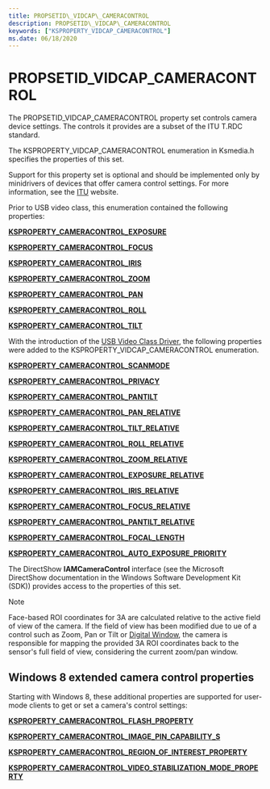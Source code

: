 ```yaml
---
title: PROPSETID\_VIDCAP\_CAMERACONTROL
description: PROPSETID\_VIDCAP\_CAMERACONTROL
keywords: ["KSPROPERTY_VIDCAP_CAMERACONTROL"]
ms.date: 06/18/2020
---
```


# PROPSETID\_VIDCAP\_CAMERACONTROL

The PROPSETID\_VIDCAP\_CAMERACONTROL property set controls camera device settings. The controls it provides are a subset of the ITU T.RDC standard.

The KSPROPERTY\_VIDCAP\_CAMERACONTROL enumeration in Ksmedia.h specifies the properties of this set.

Support for this property set is optional and should be implemented only by minidrivers of devices that offer camera control settings. For more information, see the [ITU](https://www.itu.int/) website.

Prior to USB video class, this enumeration contained the following properties:

[**KSPROPERTY\_CAMERACONTROL\_EXPOSURE**](ksproperty-cameracontrol-exposure.md)

[**KSPROPERTY\_CAMERACONTROL\_FOCUS**](ksproperty-cameracontrol-focus.md)

[**KSPROPERTY\_CAMERACONTROL\_IRIS**](ksproperty-cameracontrol-iris.md)

[**KSPROPERTY\_CAMERACONTROL\_ZOOM**](ksproperty-cameracontrol-zoom.md)

[**KSPROPERTY\_CAMERACONTROL\_PAN**](ksproperty-cameracontrol-pan.md)

[**KSPROPERTY\_CAMERACONTROL\_ROLL**](ksproperty-cameracontrol-roll.md)

[**KSPROPERTY\_CAMERACONTROL\_TILT**](ksproperty-cameracontrol-tilt.md)

With the introduction of the [USB Video Class Driver](./usb-video-class-driver.md), the following properties were added to the KSPROPERTY\_VIDCAP\_CAMERACONTROL enumeration.

[**KSPROPERTY\_CAMERACONTROL\_SCANMODE**](ksproperty-cameracontrol-scanmode.md)

[**KSPROPERTY\_CAMERACONTROL\_PRIVACY**](ksproperty-cameracontrol-privacy.md)

[**KSPROPERTY\_CAMERACONTROL\_PANTILT**](ksproperty-cameracontrol-pantilt.md)

[**KSPROPERTY\_CAMERACONTROL\_PAN\_RELATIVE**](ksproperty-cameracontrol-pan-relative.md)

[**KSPROPERTY\_CAMERACONTROL\_TILT\_RELATIVE**](ksproperty-cameracontrol-tilt-relative.md)

[**KSPROPERTY\_CAMERACONTROL\_ROLL\_RELATIVE**](ksproperty-cameracontrol-roll-relative.md)

[**KSPROPERTY\_CAMERACONTROL\_ZOOM\_RELATIVE**](ksproperty-cameracontrol-zoom-relative.md)

[**KSPROPERTY\_CAMERACONTROL\_EXPOSURE\_RELATIVE**](ksproperty-cameracontrol-exposure-relative.md)

[**KSPROPERTY\_CAMERACONTROL\_IRIS\_RELATIVE**](ksproperty-cameracontrol-iris-relative.md)

[**KSPROPERTY\_CAMERACONTROL\_FOCUS\_RELATIVE**](ksproperty-cameracontrol-focus-relative.md)

[**KSPROPERTY\_CAMERACONTROL\_PANTILT\_RELATIVE**](ksproperty-cameracontrol-pantilt-relative.md)

[**KSPROPERTY\_CAMERACONTROL\_FOCAL\_LENGTH**](ksproperty-cameracontrol-focal-length.md)

[**KSPROPERTY\_CAMERACONTROL\_AUTO\_EXPOSURE\_PRIORITY**](ksproperty-cameracontrol-auto-exposure-priority.md)

The DirectShow **IAMCameraControl** interface (see the Microsoft DirectShow documentation in the Windows Software Development Kit (SDK)) provides access to the properties of this set.

> [!NOTE]
> Face-based ROI coordinates for 3A are calculated relative to the active field of view of the camera. If the field of view has been modified due to ue of a control such as Zoom, Pan or Tilt or [Digital Window](https://docs.microsoft.com/en-us/windows-hardware/drivers/stream/digital-window-overview), the camera is responsible for mapping the provided 3A ROI coordinates back to the sensor's full field of view, considering the current zoom/pan window.

## Windows 8 extended camera control properties

Starting with Windows 8, these additional properties are supported for user-mode clients to get or set a camera's control settings:

[**KSPROPERTY\_CAMERACONTROL\_FLASH\_PROPERTY**](ksproperty-cameracontrol-flash-property.md)

[**KSPROPERTY\_CAMERACONTROL\_IMAGE\_PIN\_CAPABILITY\_S**](/windows-hardware/drivers/ddi/ksmedia/ns-ksmedia-ksproperty_cameracontrol_image_pin_capability_s)

[**KSPROPERTY\_CAMERACONTROL\_REGION\_OF\_INTEREST\_PROPERTY**](ksproperty-cameracontrol-region-of-interest-property.md)

[**KSPROPERTY\_CAMERACONTROL\_VIDEO\_STABILIZATION\_MODE\_PROPERTY**](ksproperty-cameracontrol-video-stabilization-mode-property.md)
